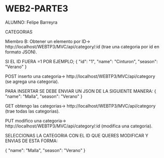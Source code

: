# WEB2-PARTE3
ALUMNO: Felipe Barreyra

CATEGORIAS

Miembro B: 
Obtener un elemento por ID->  http://localhost/WEBTP3/MVC/api/category/:id (trae una categoria por id en formato JSON).

SI EL ID FUERA =1 POR EJEMPLO;
{
    "id": "1",
    "name": "Cinturon",
    "season": "Verano"
}
  

POST inserto una categoria->  http://localhost/WEBTP3/MVC/api/category (se agrega una categoria).

PARA INSERTAR SE DEBE ENVIAR UN JSON DE LA SIGUIENTE MANERA:
{
    "name": "Malla",
    "season": "Verano"
}


GET obtengo las categorias-> http://localhost/WEBTP3/MVC/api/category (trae todas las categorias).

PUT modifico una categoria->  http://localhost/WEBTP3/MVC/api/category/:id (modifica una categoria).

SELECCIONAS LA CATEGORIA CON EL ID QUE QUERES MODIFICAR Y ENVIAS DE ESTA FORMA:

{
    "name": "Malla",
    "season": "Verano"
}



